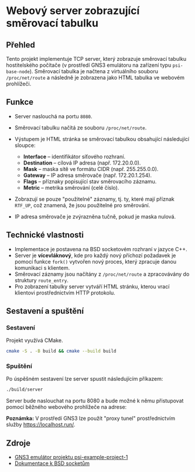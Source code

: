 ﻿
# Webový server zobrazující směrovací tabulku

## Přehled
Tento projekt implementuje TCP server, který zobrazuje směrovací tabulku hostitelského počítače (v prostředí GNS3 emulátoru na zařízení typu `psi-base-node`). Směrovací tabulka je načtena z virtuálního souboru `/proc/net/route` a následně je zobrazena jako HTML tabulka ve webovém prohlížeči.

## Funkce
- Server naslouchá na portu `8080`.
- Směrovací tabulku načítá ze souboru `/proc/net/route`.
- Výstupem je HTML stránka se směrovací tabulkou obsahující následující sloupce:
  - **Interface** – identifikátor síťového rozhraní.
  - **Destination** – cílová IP adresa (např. 172.20.0.0).
  - **Mask** – maska sítě ve formátu CIDR (např. 255.255.0.0).
  - **Gateway** – IP adresa směrovače (např. 172.20.1.254).
  - **Flags** – příznaky popisující stav směrovacího záznamu.
  - **Metric** – metrika směrování (celé číslo).

- Zobrazují se pouze "použitelné" záznamy, tj. ty, které mají příznak `RTF_UP`, což znamená, že jsou použitelné pro směrování.
- IP adresa směrovače je zvýrazněna tučně, pokud je maska nulová.

## Technické vlastnosti
- Implementace je postavena na BSD socketovém rozhraní v jazyce C++.
- Server je **vícevláknový**, kde pro každý nový příchozí požadavek je pomocí funkce `fork()` vytvořen nový proces, který zpracuje danou komunikaci s klientem.
- Směrovací záznamy jsou načítány z `/proc/net/route` a zpracovávány do struktury `route_entry`.
- Pro zobrazení tabulky server vytváří HTML stránku, kterou vrací klientovi prostřednictvím HTTP protokolu.

## Sestavení a spuštění
### Sestavení
Projekt využívá CMake. 
```bash
cmake -S . -B build && cmake --build build
```
### Spuštění
Po úspěšném sestavení lze server spustit následujícím příkazem:
```bash
./build/server
```

Server bude naslouchat na portu 8080 a bude možné k němu přistupovat pomocí běžného webového prohlížeče na adrese:

**Poznámka:** V prostředí GNS3 lze použít "proxy tunel" prostřednictvím služby https://localhost.run/.

## Zdroje
- [GNS3 emulátor projektu psi-example-project-1](https://home.zcu.cz/~maxmilio/PSI/psi-example-project-1.gns3project)
- [Dokumentace k BSD socketům](https://docs.freebsd.org/en/books/developers-handbook/sockets/)
